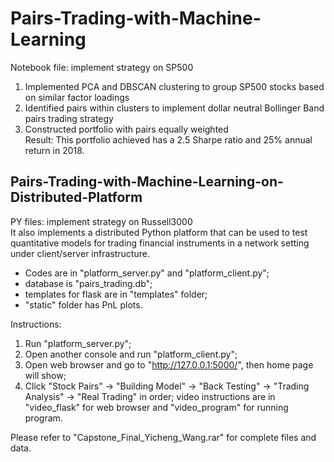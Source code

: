 # Pairs-Trading-with-Machine-Learning

Notebook file: implement strategy on SP500
1. Implemented PCA and DBSCAN clustering to group SP500 stocks based on similar factor loadings  
2. Identified pairs within clusters to implement dollar neutral Bollinger Band pairs trading strategy  
3. Constructed portfolio with pairs equally weighted  
Result: This portfolio achieved has a 2.5 Sharpe ratio and 25% annual return in 2018.

## Pairs-Trading-with-Machine-Learning-on-Distributed-Platform
PY files: implement strategy on Russell3000  
It also implements a distributed Python platform that can be used to test quantitative models for trading financial instruments in a network setting under client/server infrastructure. 

* Codes are in "platform_server.py" and "platform_client.py"; 
* database is "pairs_trading.db"; 
* templates for flask are in "templates" folder; 
* "static" folder has PnL plots.

Instructions:
1. Run "platform_server.py";
2. Open another console and run "platform_client.py";
3. Open web browser and go to "http://127.0.0.1:5000/", then home page will show;
4. Click "Stock Pairs" -> "Building Model" -> "Back Testing" -> "Trading Analysis" -> "Real Trading" in order;
video instructions are in "video_flask" for web browser and "video_program" for running program.

Please refer to "Capstone_Final_Yicheng_Wang.rar" for complete files and data.
